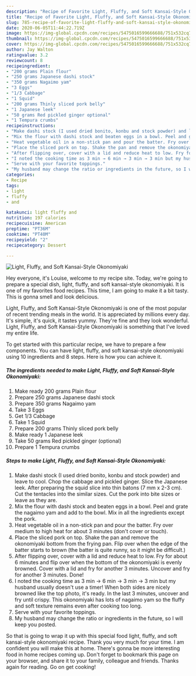 ```yaml
---
description: "Recipe of Favorite Light, Fluffy, and Soft Kansai-Style Okonomiyaki"
title: "Recipe of Favorite Light, Fluffy, and Soft Kansai-Style Okonomiyaki"
slug: 785-recipe-of-favorite-light-fluffy-and-soft-kansai-style-okonomiyaki
date: 2020-06-05T11:44:22.719Z
image: https://img-global.cpcdn.com/recipes/5475016599666688/751x532cq70/light-fluffy-and-soft-kansai-style-okonomiyaki-recipe-main-photo.jpg
thumbnail: https://img-global.cpcdn.com/recipes/5475016599666688/751x532cq70/light-fluffy-and-soft-kansai-style-okonomiyaki-recipe-main-photo.jpg
cover: https://img-global.cpcdn.com/recipes/5475016599666688/751x532cq70/light-fluffy-and-soft-kansai-style-okonomiyaki-recipe-main-photo.jpg
author: Jay Walton
ratingvalue: 3.2
reviewcount: 8
recipeingredient:
- "200 grams Plain flour"
- "250 grams Japanese dashi stock"
- "350 grams Nagaimo yam"
- "3 Eggs"
- "1/3 Cabbage"
- "1 Squid"
- "200 grams Thinly sliced pork belly"
- "1 Japanese leek"
- "50 grams Red pickled ginger optional"
- "1 Tempura crumbs"
recipeinstructions:
- "Make dashi stock (I used dried bonito, konbu and stock powder) and leave to cool. Chop the cabbage and pickled ginger. Slice the Japanese leek. After preparing the squid slice into thin batons (7 mm x 2-3 cm). Cut the tentacles into the similar sizes. Cut the pork into bite sizes or leave as they are."
- "Mix the flour with dashi stock and beaten eggs in a bowl. Peel and grate the nagaimo yam and add to the bowl. Mix in all the ingredients except the pork."
- "Heat vegetable oil in a non-stick pan and pour the batter. Fry over medium to high heat for about 3 minutes (don&#39;t cover or touch)."
- "Place the sliced pork on top. Shake the pan and remove the okonomiyaki bottom from the frying pan. Flip over when the edge of the batter starts to brown (the batter is quite runny, so it might be difficult.)"
- "After flipping over, cover with a lid and reduce heat to low. Fry for about 6 minutes and flip over when the bottom of the okonomiyaki is evenly browned. Cover with a lid and fry for another 3 minutes. Uncover and fry for another 3 minutes. Done!"
- "I noted the cooking time as 3 min → 6 min → 3 min → 3 min but my husband usually doesn&#39;t use a timer! When both sides are nicely browned like the top photo, it&#39;s ready. In the last 3 minutes, uncover and fry until crispy. This okonomiyaki has lots of nagaimo yam so the fluffy and soft texture remains even after cooking too long."
- "Serve with your favorite toppings."
- "My husband may change the ratio or ingredients in the future, so I will keep you posted."
categories:
- Recipe
tags:
- light
- fluffy
- and

katakunci: light fluffy and 
nutrition: 197 calories
recipecuisine: American
preptime: "PT36M"
cooktime: "PT40M"
recipeyield: "2"
recipecategory: Dessert

---
```



![Light, Fluffy, and Soft Kansai-Style Okonomiyaki](https://img-global.cpcdn.com/recipes/5475016599666688/751x532cq70/light-fluffy-and-soft-kansai-style-okonomiyaki-recipe-main-photo.jpg)

Hey everyone, it's Louise, welcome to my recipe site. Today, we're going to prepare a special dish, light, fluffy, and soft kansai-style okonomiyaki. It is one of my favorites food recipes. This time, I am going to make it a bit tasty. This is gonna smell and look delicious.

Light, Fluffy, and Soft Kansai-Style Okonomiyaki is one of the most popular of recent trending meals in the world. It is appreciated by millions every day. It's simple, it's quick, it tastes yummy. They're fine and they look wonderful. Light, Fluffy, and Soft Kansai-Style Okonomiyaki is something that I've loved my entire life.




To get started with this particular recipe, we have to prepare a few components. You can have light, fluffy, and soft kansai-style okonomiyaki using 10 ingredients and 8 steps. Here is how you can achieve it.

<!--inarticleads1-->

##### The ingredients needed to make Light, Fluffy, and Soft Kansai-Style Okonomiyaki:

1. Make ready 200 grams Plain flour
1. Prepare 250 grams Japanese dashi stock
1. Prepare 350 grams Nagaimo yam
1. Take 3 Eggs
1. Get 1/3 Cabbage
1. Take 1 Squid
1. Prepare 200 grams Thinly sliced pork belly
1. Make ready 1 Japanese leek
1. Take 50 grams Red pickled ginger (optional)
1. Prepare 1 Tempura crumbs




<!--inarticleads2-->

##### Steps to make Light, Fluffy, and Soft Kansai-Style Okonomiyaki:

1. Make dashi stock (I used dried bonito, konbu and stock powder) and leave to cool. Chop the cabbage and pickled ginger. Slice the Japanese leek. After preparing the squid slice into thin batons (7 mm x 2-3 cm). Cut the tentacles into the similar sizes. Cut the pork into bite sizes or leave as they are.
1. Mix the flour with dashi stock and beaten eggs in a bowl. Peel and grate the nagaimo yam and add to the bowl. Mix in all the ingredients except the pork.
1. Heat vegetable oil in a non-stick pan and pour the batter. Fry over medium to high heat for about 3 minutes (don&#39;t cover or touch).
1. Place the sliced pork on top. Shake the pan and remove the okonomiyaki bottom from the frying pan. Flip over when the edge of the batter starts to brown (the batter is quite runny, so it might be difficult.)
1. After flipping over, cover with a lid and reduce heat to low. Fry for about 6 minutes and flip over when the bottom of the okonomiyaki is evenly browned. Cover with a lid and fry for another 3 minutes. Uncover and fry for another 3 minutes. Done!
1. I noted the cooking time as 3 min → 6 min → 3 min → 3 min but my husband usually doesn&#39;t use a timer! When both sides are nicely browned like the top photo, it&#39;s ready. In the last 3 minutes, uncover and fry until crispy. This okonomiyaki has lots of nagaimo yam so the fluffy and soft texture remains even after cooking too long.
1. Serve with your favorite toppings.
1. My husband may change the ratio or ingredients in the future, so I will keep you posted.




So that is going to wrap it up with this special food light, fluffy, and soft kansai-style okonomiyaki recipe. Thank you very much for your time. I am confident you will make this at home. There's gonna be more interesting food in home recipes coming up. Don't forget to bookmark this page on your browser, and share it to your family, colleague and friends. Thanks again for reading. Go on get cooking!

